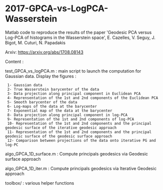 # 2017-GPCA-vs-LogPCA-Wasserstein

Matlab code to reproduce the results of the paper
'Geodesic PCA versus Log-PCA of histograms in the Wasserstein space', E. Cazelles, V. Seguy, J. Bigot, M. Cuturi, N. Papadakis

Arxiv: https://arxiv.org/abs/1708.08143
 
 Content :
 
 test_GPCA_vs_logPCA.m : main script to launch the computation for Gaussian data. Display the figures :
 
     1- Gaussian data    
     2- True Wasserstein barycenter of the data
     3- Data projection along principal component in Euclidean PCA     
     4- Reprensentation of the 1st and 2nd components of the Euclidean PCA    
     5- Smooth barycenter of the data     
     6- Log-maps of the data at the barycenter     
     7- Exponential map of the data at the barycenter     
     8- Data projection along principal component in log-PCA    
     9- Representation of the 1st and 2nd components of log-PCA    
     10- Representation of the 1st and 2nd components and the principal geodesic surface of the iterative geodesic approach    
     11- Representation of the 1st and 2nd components and the principal geodesic surface of the geodesic surface approach   
     12- Comparison between projections of the data onto iterative PG and log-PC

 
 algo_GPCA_1D_surface.m : Compute principals geodesics via  Geodesic surface approach
 
 algo_GPCA_1D_iter.m : Compute principals geodesics via Iterative Geodesic approach
 
 toolbox/ : various helper functions
